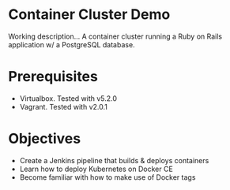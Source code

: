 # Container Cluster Demo

Working description...  A container cluster running a Ruby on Rails application w/ a PostgreSQL database.  

# Prerequisites

- Virtualbox.  Tested with v5.2.0
- Vagrant.  Tested with v2.0.1

# Objectives

- Create a Jenkins pipeline that builds & deploys containers
- Learn how to deploy Kubernetes on Docker CE
- Become familiar with how to make use of Docker tags
